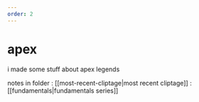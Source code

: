 ```yaml
---
order: 2
---
```


# apex

i made some stuff about apex legends

notes in folder
: [[most-recent-cliptage|most recent cliptage]]
: [[fundamentals|fundamentals series]]

